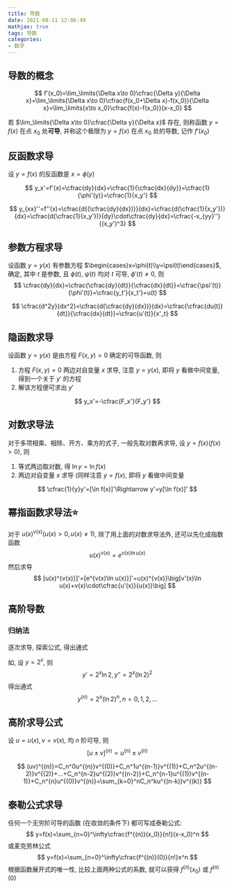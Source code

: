 ```yaml
---
title: 导数
date: 2021-08-11 12:06:49
mathjax: true
tags: 导数
categories: 
- 数学
---
```


## 导数的概念

$$
f'(x_0)=\lim_\limits{\Delta x\to 0}\cfrac{\Delta y}{\Delta x}=\lim_\limits{\Delta x\to 0}\cfrac{f(x_0+\Delta x)-f(x_0)}{\Delta x}=\lim_\limits{x\to x_0}\cfrac{f(x)-f(x_0)}{x-x_0}
$$

若 $\lim_\limits{\Delta x\to 0}\cfrac{\Delta y}{\Delta x}$ 存在, 则称函数 $y=f(x)$ 在点 $x_0$ 处**可导**, 并称这个极限为 $y=f(x)$ 在点 $x_0$ 处的导数, 记作 $f'(x_0)$

<!-- more -->

## 反函数求导

设 $y=f(x)$ 的反函数是 $x=\phi(y)$

$$
y_x'=f'(x)=\cfrac{dy}{dx}=\cfrac{1}{\cfrac{dx}{dy}}=\cfrac{1}{\phi'(y)}=\cfrac{1}{x_y'}
$$

$$
y_{xx}''=f''(x)=\cfrac{d{(\cfrac{dy}{dx})}}{dx}=\cfrac{d(\cfrac{1}{x_y'})}{dx}=\cfrac{d(\cfrac{1}{x_y'})}{dy}\cdot\cfrac{dy}{dx}=\cfrac{-x_{yy}''}{(x_y')^3}
$$

## 参数方程求导

设函数 $y=y(x)$ 有参数方程 $\begin{cases}x=\phi(t)\\y=\psi(t)\end{cases}$, 确定, 其中 $t$ 是参数, 且 $\phi(t)$, $\psi(t)$ 均对 $t$ 可导, $\phi'(t)\neq 0$, 则
$$
\cfrac{dy}{dx}=\cfrac{\cfrac{dy}{dt}}{\cfrac{dx}{dt}}=\cfrac{\psi'(t)}{\phi'(t)}=\cfrac{y_t'}{x_t'}=u(t)
$$

$$
\cfrac{d^2y}{dx^2}=\cfrac{d(\cfrac{dy}{dx})}{dx}=\cfrac{\cfrac{du(t)}{dt}}{\cfrac{dx}{dt}}=\cfrac{u'(t)}{x'_t}
$$

## 隐函数求导

设函数 $y=y(x)$ 是由方程 $F(x,y)=0$ 确定的可导函数, 则

1. 方程 $F(x,y)=0$ 两边对自变量 $x$ 求导, 注意 $y=y(x)$, 即将 $y$ 看做中间变量, 得到一个关于 $y'$ 的方程
2. 解该方程便可求出 $y'$

$$
y_x'=-\cfrac{F_x'}{F_y'}
$$

## 对数求导法

对于多项相乘、相除、开方、乘方的式子, 一般先取对数再求导, 设 $y=f(x)(f(x)>0)$, 则

1. 等式两边取对数, 得 $\ln y=\ln f(x)$
2. 两边对自变量 $x$ 求导 (同样注意 $y=f(x)$, 即将 $y$ 看做中间变量

$$
\cfrac{1}{y}y'=[\ln f(x)]'\Rightarrow y'=y[\ln f(x)]'
$$

## 幂指函数求导法⭐

对于 $u(x)^{v(x)}(u(x)>0,u(x)\neq 1)$, 除了用上面的对数求导法外, 还可以先化成指数函数
$$
u(x)^{v(x)}=e^{v(x)\ln u(x)}
$$
然后求导
$$
[u(x)^{v(x)}]'=[e^{v(x)\ln u(x)}]'=u(x)^{v(x)}\big[v'(x)\ln u(x)+v(x)\cdot\cfrac{u'(x)}{u(x)}\big]
$$

## 高阶导数

### 归纳法

逐次求导, 探索公式, 得出通式

如, 设 $y=2^x$, 则
$$
y'=2^x\ln 2, y''=2^x(\ln 2)^2
$$
得出通式
$$
y^{(n)}=2^x(\ln 2)^n, n=0,1,2,...
$$

## 高阶求导公式

设 $u=u(x), v=v(x)$, 均 $n$ 阶可导, 则
$$
[u\pm v]^{(n)}=u^{(n)}\pm v^{(n)}
$$

$$
(uv)^{(n)}=C_n^0u^{(n)}v^{(0)}+C_n^1u^{(n-1)}v^{(1)}+C_n^2u^{(n-2)}v^{(2)}+...+C_n^{n-2}u^{(2)}v^{(n-2)}+C_n^{n-1}u^{(1)}v^{(n-1)}+C_n^{n}u^{(0)}v^{(n)}=\sum_{k=0}^nC_n^ku^{(n-k)}v^{(k)}
$$

## 泰勒公式求导

任何一个无穷阶可导的函数 (在收敛的条件下) 都可写成泰勒公式:  
$$
y=f(x)=\sum_{n=0}^\infty\cfrac{f^{(n)}(x_0)}{n!}(x-x_0)^n
$$
或麦克劳林公式
$$
y=f(x)=\sum_{n=0}^\infty\cfrac{f^{(n)}(0)}{n!}x^n
$$
根据函数展开式的唯一性, 比较上面两种公式的系数, 就可以获得 $f^{(n)}(x_0)$ 或 $f^{(n)}(0)$
